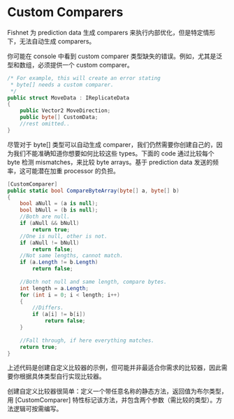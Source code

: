 # Custom Comparers

Fishnet 为 prediction data 生成 comparers 来执行内部优化，但是特定情形下，无法自动生成 comparers。

你可能在 console 中看到 custom comparer 类型缺失的错误。例如，尤其是泛型和数组，必须提供一个 custom comparer。

```C#
/* For example, this will create an error stating
 * byte[] needs a custom comparer.
 */
public struct MoveData : IReplicateData
{
    public Vector2 MoveDirection;
    public byte[] CustomData;
    //rest omitted..
}
```

尽管对于 byte[] 类型可以自动生成 comparer，我们仍然需要你创建自己的，因为我们不能准确知道你想要如何比较这些 types。下面的 code 通过比较每个 byte 检测 mismatches，来比较 byte arrays。基于 prediction data 发送的频率，这可能潜在加重 processor 的负担。

```C#
[CustomComparer]
public static bool CompareByteArray(byte[] a, byte[] b)
{
    bool aNull = (a is null);
    bool bNull = (b is null);
    //Both are null.
    if (aNull && bNull)
        return true;
    //One is null, other is not.
    if (aNull != bNull)
        return false;
    //Not same lengths, cannot match.
    if (a.Length != b.Length)
        return false;
​
    //Both not null and same length, compare bytes.
    int length = a.Length;
    for (int i = 0; i < length; i++)
    {
        //Differs.
        if (a[i] != b[i])
            return false;
    }
​
    //Fall through, if here everything matches.
    return true;
}
```

上述代码是创建自定义比较器的示例，但可能并非最适合你需求的比较器，因此需要你根据具体类型自行实现比较器。

创建自定义比较器很简单：定义一个带任意名称的静态方法，返回值为布尔类型，用 \[CustomComparer\] 特性标记该方法，并包含两个参数（需比较的类型）。方法逻辑可按需编写。
